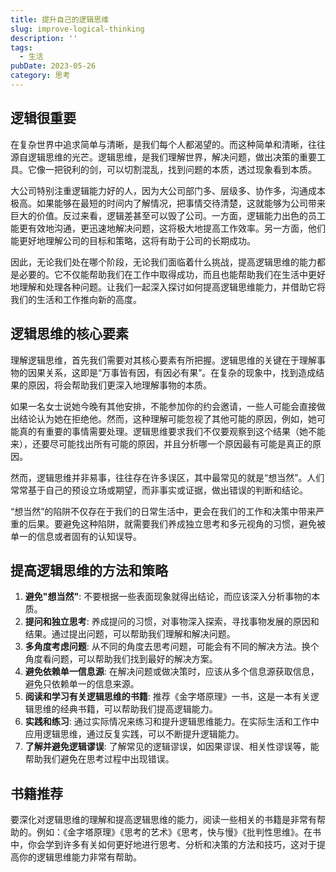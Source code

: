 ```yaml
---
title: 提升自己的逻辑思维
slug: improve-logical-thinking
description: ''
tags:
  - 生活
pubDate: 2023-05-26
category: 思考
---
```


## 逻辑很重要


在复杂世界中追求简单与清晰，是我们每个人都渴望的。而这种简单和清晰，往往源自逻辑思维的光芒。逻辑思维，是我们理解世界，解决问题，做出决策的重要工具。它像一把锐利的剑，可以切割混乱，找到问题的本质，透过现象看到本质。


大公司特别注重逻辑能力好的人，因为大公司部门多、层级多、协作多，沟通成本极高。如果能够在最短的时间内了解情况，把事情交待清楚，这就能够为公司带来巨大的价值。反过来看，逻辑差甚至可以毁了公司。一方面，逻辑能力出色的员工能更有效地沟通，更迅速地解决问题，这将极大地提高工作效率。另一方面，他们能更好地理解公司的目标和策略，这将有助于公司的长期成功。


因此，无论我们处在哪个阶段，无论我们面临着什么挑战，提高逻辑思维的能力都是必要的。它不仅能帮助我们在工作中取得成功，而且也能帮助我们在生活中更好地理解和处理各种问题。让我们一起深入探讨如何提高逻辑思维能力，并借助它将我们的生活和工作推向新的高度。


## 逻辑思维的核心要素


理解逻辑思维，首先我们需要对其核心要素有所把握。逻辑思维的关键在于理解事物的因果关系，这即是“万事皆有因，有因必有果”。在复杂的现象中，找到造成结果的原因，将会帮助我们更深入地理解事物的本质。


如果一名女士说她今晚有其他安排，不能参加你的约会邀请，一些人可能会直接做出结论认为她在拒绝他。然而，这种理解可能忽视了其他可能的原因，例如，她可能真的有重要的事情需要处理。逻辑思维要求我们不仅要观察到这个结果（她不能来），还要尽可能找出所有可能的原因，并且分析哪一个原因最有可能是真正的原因。


然而，逻辑思维并非易事，往往存在许多误区，其中最常见的就是“想当然”。人们常常基于自己的预设立场或期望，而非事实或证据，做出错误的判断和结论。


“想当然”的陷阱不仅存在于我们的日常生活中，更会在我们的工作和决策中带来严重的后果。要避免这种陷阱，就需要我们养成独立思考和多元视角的习惯，避免被单一的信息或者固有的认知误导。


## 提高逻辑思维的方法和策略

1. **避免"想当然"**: 不要根据一些表面现象就得出结论，而应该深入分析事物的本质。
2. **提问和独立思考**: 养成提问的习惯，对事物深入探索，寻找事物发展的原因和结果。通过提出问题，可以帮助我们理解和解决问题。
3. **多角度考虑问题**: 从不同的角度去思考问题，可能会有不同的解决方法。换个角度看问题，可以帮助我们找到最好的解决方案。
4. **避免依赖单一信息源**: 在解决问题或做决策时，应该从多个信息源获取信息，避免只依赖单一的信息来源。
5. **阅读和学习有关逻辑思维的书籍**: 推荐《金字塔原理》一书，这是一本有关逻辑思维的经典书籍，可以帮助我们提高逻辑能力。
6. **实践和练习**: 通过实际情况来练习和提升逻辑思维能力。在实际生活和工作中应用逻辑思维，通过反复实践，可以不断提升逻辑能力。
7. **了解并避免逻辑谬误**: 了解常见的逻辑谬误，如因果谬误、相关性谬误等，能帮助我们避免在思考过程中出现错误。

## 书籍推荐


要深化对逻辑思维的理解和提高逻辑思维的能力，阅读一些相关的书籍是非常有帮助的。例如：《金字塔原理》《思考的艺术》《思考，快与慢》《批判性思维》。在书中，你会学到许多有关如何更好地进行思考、分析和决策的方法和技巧，这对于提高你的逻辑思维能力非常有帮助。
